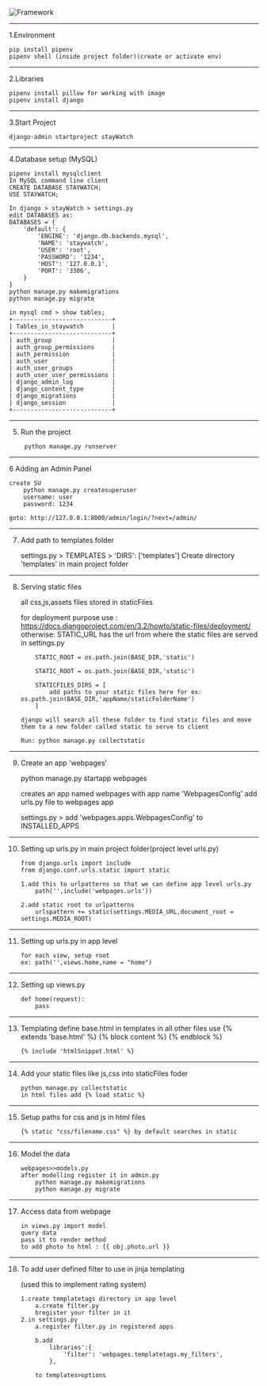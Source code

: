 ![Framework](https://img.shields.io/badge/Django-3.2.6-blue)

----------------------------------------------


1.Environment
		
    pip install pipenv
    pipenv shell (inside project folder)(create or activate env)
----------------------------------------------
2.Libraries

    pipenv install pillow for working with image 
    pipenv install django
----------------------------------------------
3.Start Project 

    django-admin startproject stayWatch
----------------------------------------------
4.Database setup (MySQL)

    pipenv install mysqlclient
    In MySQL command line client
    CREATE DATABASE STAYWATCH;
    USE STAYWATCH;

    In django > stayWatch > settings.py 
    edit DATABASES as:
    DATABASES = {
        'default': {
            'ENGINE': 'django.db.backends.mysql',
            'NAME': 'staywatch',
            'USER': 'root',
            'PASSWORD': '1234',
            'HOST': '127.0.0.1',
            'PORT': '3306',
        }
    }
    python manage.py makemigrations
    python manage.py migrate

    in mysql cmd > show tables;
    +----------------------------+
    | Tables_in_staywatch        |
    +----------------------------+
    | auth_group                 |
    | auth_group_permissions     |
    | auth_permission            |
    | auth_user                  |
    | auth_user_groups           |
    | auth_user_user_permissions |
    | django_admin_log           |
    | django_content_type        |
    | django_migrations          |
    | django_session             |
    +----------------------------+
----------------------------------------------
5. Run the project

        python manage.py runserver
----------------------------------------------
6 Adding an Admin Panel
    
    create SU
        python manage.py createsuperuser
        username: user
        password: 1234
    
    goto: http://127.0.0.1:8000/admin/login/?next=/admin/

----------------------------------------------
7. Add path to templates folder

    settings.py > TEMPLATES > 'DIRS': ['templates']
    Create directory 'templates' in main project folder

----------------------------------------------
 8. Serving static files
    
    all css,js,assets files stored in staticFiles

    for deployment purpose use : https://docs.djangoproject.com/en/3.2/howto/static-files/deployment/
    otherwise:
        STATIC_URL has the url from where the static files are served
        in settings.py 
            
            STATIC_ROOT = os.path.join(BASE_DIR,'static')

            STATIC_ROOT = os.path.join(BASE_DIR,'static')

            STATICFILES_DIRS = [
                add paths to your static files here for ex: os.path.join(BASE_DIR,'appName/staticFolderName')
            ]

        django will search all these folder to find static files and move them to a new folder called static to serve to client

        Run: python manage.py collectstatic
----------------------------------------------
9. Create an app 'webpages'
    
    python manage.py startapp webpages

    creates an app named webpages with app name 'WebpagesConfig'
    add urls.py file to webpages app

    settings.py >
    add 'webpages.apps.WebpagesConfig' to INSTALLED_APPS
----------------------------------------------
10. Setting up urls.py in main project folder(project level urls.py)

        from django.urls import include
        from django.conf.urls.static import static
        
        1.add this to urlpatterns so that we can define app level urls.py
            path('',include('webpages.urls'))

        2.add static root to urlpatterns
            urlspattern += static(settings.MEDIA_URL,document_root = settings.MEDIA_ROOT) 
----------------------------------------------
11. Setting up urls.py in app level

        for each view, setup root
        ex: path('',views.home,name = "home")
----------------------------------------------
12. Setting up views.py
        
        def home(request):
            pass
----------------------------------------------
13. Templating
        define base.html in templates
        in all other files use 
            {% extends 'base.html' %}
            {% block content %}
            {% endblock %}

        {% include 'htmlSnippet.html' %}
----------------------------------------------
14. Add your static files like js,css into staticFiles foder

        python manage.py collectstatic
        in html files add {% load static %}
----------------------------------------------
15. Setup paths for css and js in html files

        {% static "css/filename.css" %} by default searches in static
----------------------------------------------
16. Model the data
    
        webpages>>models.py
        after modelling register it in admin.py
            python manage.py makemigrations
            python manage.py migrate
----------------------------------------------
17. Access data from webpage

        in views.py import model
        query data 
        pass it to render method
        to add photo to html : {{ obj.photo.url }}
----------------------------------------------
18. To add user defined filter to use in jinja templating

    (used this to implement rating system)
        
        1.create templatetags directory in app level
            a.create filter.py
            bregister your filter in it
        2.in settings.py
            a.register filter.py in registered apps

            b.add
                libraries':{
                    'filter': 'webpages.templatetags.my_filters',
                },

            to templates>options



     







